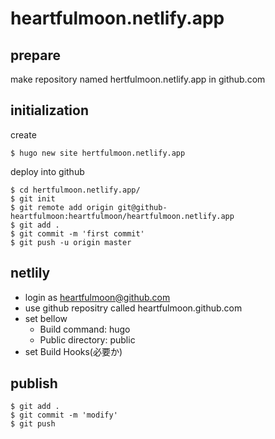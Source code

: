 <!-- -*- mode: markdown -*- coding: utf-8 -*- -->
# heartfulmoon.netlify.app

## prepare

make repository named hertfulmoon.netlify.app in github.com

## initialization

create

    $ hugo new site hertfulmoon.netlify.app
    
deploy into github

    $ cd hertfulmoon.netlify.app/
    $ git init
    $ git remote add origin git@github-heartfulmoon:heartfulmoon/heartfulmoon.netlify.app
    $ git add .
    $ git commit -m 'first commit'
    $ git push -u origin master

## netlily

* login as heartfulmoon@github.com
* use github repositry called heartfulmoon.github.com
* set bellow
    * Build command: hugo
    * Public directory: public
* set Build Hooks(必要か) 

## publish

    $ git add .
    $ git commit -m 'modify'
    $ git push
